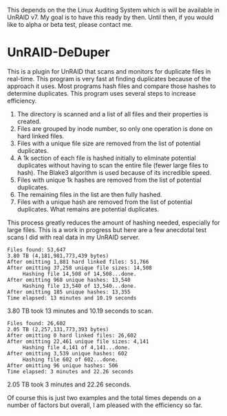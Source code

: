 This depends on the the Linux Auditing System which is will be available in UnRAID v7. My goal is to have this ready by then. Until then, if you would like to alpha or beta test, please contact me.

# UnRAID-DeDuper
This is a plugin for UnRAID that scans and monitors for duplicate files in real-time. This program is very fast at finding duplicates because of the approach it uses. Most programs hash files and compare those hashes to determine duplicates. This program uses several steps to increase efficiency.

1. The directory is scanned and a list of all files and their properties is created.
2. Files are grouped by inode number, so only one operation is done on hard linked files.
3. Files with a unique file size are removed from the list of potential duplicates.
4. A 1k section of each file is hashed initially to eliminate potential duplicates without having to scan the entire file (fewer large files to hash). The Blake3 algorithm is used because of its incredible speed.
5. Files with unique 1k hashes are removed from the list of potential duplicates.
6. The remaining files in the list are then fully hashed.
7. Files with a unique hash are removed from the list of potential duplicates. What remains are potential duplicates.

This process greatly reduces the amount of hashing needed, especially for large files. This is a work in progress but here are a few anecdotal test scans I did with real data in my UnRAID server.

```
Files found: 53,647
3.80 TB (4,181,981,773,439 bytes)
After omitting 1,881 hard linked files: 51,766
After omitting 37,258 unique file sizes: 14,508
     Hashing file 14,508 of 14,508...done.
After omitting 968 unique hashes: 13,540
     Hashing file 13,540 of 13,540...done.
After omitting 185 unique hashes: 13,355
Time elapsed: 13 minutes and 10.19 seconds
```
3.80 TB took 13 minutes and 10.19 seconds to scan.

```
Files found: 26,602
2.05 TB (2,257,131,773,393 bytes)
After omitting 0 hard linked files: 26,602
After omitting 22,461 unique file sizes: 4,141
     Hashing file 4,141 of 4,141...done.
After omitting 3,539 unique hashes: 602
     Hashing file 602 of 602...done.
After omitting 96 unique hashes: 506
Time elapsed: 3 minutes and 22.26 seconds
```
2.05 TB took 3 minutes and 22.26 seconds.

Of course this is just two examples and the total times depends on a number of factors but overall, I am pleased with the efficiency so far.
